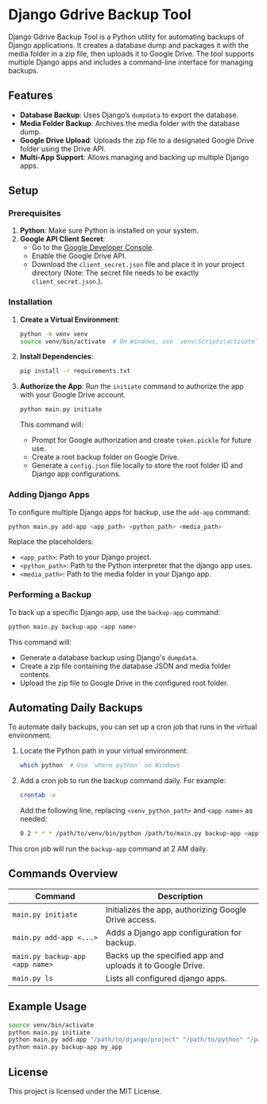 # Django Gdrive Backup Tool

Django Gdrive Backup Tool is a Python utility for automating backups of Django applications. It creates a database dump and packages it with the media folder in a zip file, then uploads it to Google Drive. The tool supports multiple Django apps and includes a command-line interface for managing backups.

## Features

- **Database Backup**: Uses Django’s `dumpdata` to export the database.
- **Media Folder Backup**: Archives the media folder with the database dump.
- **Google Drive Upload**: Uploads the zip file to a designated Google Drive folder using the Drive API.
- **Multi-App Support**: Allows managing and backing up multiple Django apps.

## Setup

### Prerequisites

1. **Python**: Make sure Python is installed on your system.
2. **Google API Client Secret**:
   - Go to the [Google Developer Console](https://console.developers.google.com/).
   - Enable the Google Drive API.
   - Download the `client_secret.json` file and place it in your project directory (Note: The secret file needs to be exactly `client_secret.json`.).

### Installation

1. **Create a Virtual Environment**:
   ```bash
   python -m venv venv
   source venv/bin/activate  # On Windows, use `venv\Scripts\activate`
   ```

2. **Install Dependencies**:
   ```bash
   pip install -r requirements.txt
   ```

3. **Authorize the App**: Run the `initiate` command to authorize the app with your Google Drive account.
   ```bash
   python main.py initiate
   ```
   This command will:
   - Prompt for Google authorization and create `token.pickle` for future use.
   - Create a root backup folder on Google Drive.
   - Generate a `config.json` file locally to store the root folder ID and Django app configurations.

### Adding Django Apps

To configure multiple Django apps for backup, use the `add-app` command:

```bash
python main.py add-app <app_path> <python_path> <media_path>
```

Replace the placeholders:
- `<app_path>`: Path to your Django project.
- `<python_path>`: Path to the Python interpreter that the django app uses.
- `<media_path>`: Path to the media folder in your Django app.

### Performing a Backup

To back up a specific Django app, use the `backup-app` command:

```bash
python main.py backup-app <app name>
```

This command will:
- Generate a database backup using Django's `dumpdata`.
- Create a zip file containing the database JSON and media folder contents.
- Upload the zip file to Google Drive in the configured root folder.

## Automating Daily Backups

To automate daily backups, you can set up a cron job that runs in the virtual environment. 

1. Locate the Python path in your virtual environment:
   ```bash
   which python  # Use `where python` on Windows
   ```

2. Add a cron job to run the backup command daily. For example:
   ```bash
   crontab -e
   ```
   Add the following line, replacing `<venv_python_path>` and `<app name>` as needed:
   ```bash
   0 2 * * * /path/to/venv/bin/python /path/to/main.py backup-app <app name>
   ```

This cron job will run the `backup-app` command at 2 AM daily.

## Commands Overview

| Command                          | Description                                                |
|----------------------------------|------------------------------------------------------------|
| `main.py initiate`               | Initializes the app, authorizing Google Drive access.      |
| `main.py add-app <...>`          | Adds a Django app configuration for backup.                |
| `main.py backup-app <app name>`  | Backs up the specified app and uploads it to Google Drive. |
| `main.py ls`                     | Lists all configured django apps.                          |

## Example Usage

```bash
source venv/bin/activate
python main.py initiate
python main.py add-app "/path/to/django/project" "/path/to/python" "/path/to/media"
python main.py backup-app my_app
```

## License

This project is licensed under the MIT License.